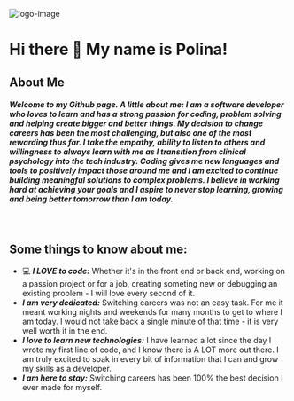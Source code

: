 ![logo-image](https://i.imgur.com/ZArDAiL.jpg "Logo Title")
# Hi there 👋  My name is Polina! 

## About Me
##### Welcome to my Github page. A little about me: I am a software developer who loves to learn and has a strong passion for coding, problem solving and helping create bigger and better things. My decision to change careers has been the most challenging, but also one of the most rewarding thus far. I take the empathy, ability to listen to others and willingness to always learn with me as I transition from clinical psychology into the tech industry. Coding gives me new languages and tools to positively impact those around me and I am excited to continue building meaningful solutions to complex problems. I believe in working hard at achieving your goals and I aspire to never stop learning, growing and being better tomorrow than I am today.
<br>

## Some things to know about me:
- :computer: **_I LOVE to code:_** Whether it's in the front end or back end, working on a passion project or for a job, creating someting new or debugging an existing problem - I will love every second of it.
- **_I am very dedicated:_** Switching careers was not an easy task. For me it meant working nights and weekends for many months to get to where I am today. I would not take back a single minute of that time - it is very well worth it in the end.
- **_I love to learn new technologies:_** I have learned a lot since the day I wrote my first line of code, and I know there is A LOT more out there. I am truly excited to soak in every bit of information that I can and grow my skills as a developer. 
- **_I am here to stay:_** Switching careers has been 100% the best decision I ever made for myself. 
